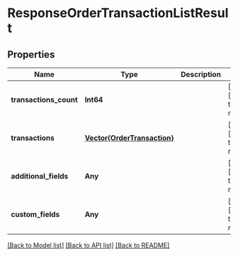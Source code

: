 # ResponseOrderTransactionListResult


## Properties
Name | Type | Description | Notes
------------ | ------------- | ------------- | -------------
**transactions_count** | **Int64** |  | [optional] [default to nothing]
**transactions** | [**Vector{OrderTransaction}**](OrderTransaction.md) |  | [optional] [default to nothing]
**additional_fields** | **Any** |  | [optional] [default to nothing]
**custom_fields** | **Any** |  | [optional] [default to nothing]


[[Back to Model list]](../README.md#models) [[Back to API list]](../README.md#api-endpoints) [[Back to README]](../README.md)


